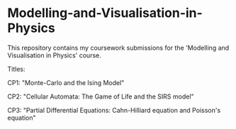# Modelling-and-Visualisation-in-Physics
This repository contains my coursework submissions for the 'Modelling and Visualisation in Physics' course.

Titles:

CP1: "Monte-Carlo and the Ising Model"

CP2: "Cellular Automata: The Game of Life and the SIRS model"

CP3: "Partial Differential Equations: Cahn-Hilliard equation and Poisson's equation"
